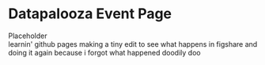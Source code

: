 # Datapalooza Event Page
Placeholder
<br />
learnin' github pages
making a tiny edit to see what happens in figshare
and doing it again because i forgot what happened doodily doo
